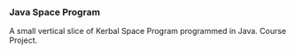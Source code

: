 ### Java Space Program
A small vertical slice of Kerbal Space Program programmed in Java. Course Project.

